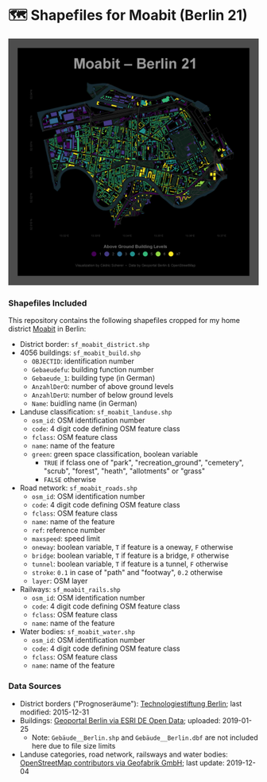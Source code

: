 # 🗺  Shapefiles for Moabit (Berlin 21)

![./plots/Moabit_By_Levels.png](https://raw.githubusercontent.com/Z3tt/moabit_shapes/master/plots/Moabit_By_Levels.png)

### Shapefiles Included
This repository contains the following shapefiles cropped for my home district [Moabit](https://en.wikipedia.org/wiki/Moabit) in Berlin:

* District border: `sf_moabit_district.shp`<br>
* 4056 buildings: `sf_moabit_build.shp`
  - `OBJECTID`: identification number
  - `Gebaeudefu`: building function number
  - `Gebaeude_1`: building type (in German)
  - `AnzahlDerO`: number of above ground levels
  - `AnzahlDerU`: number of below ground levels
  - `Name`: buidling name (in German)<br>
* Landuse classification: `sf_moabit_landuse.shp`
  - `osm_id`: OSM identification number
  - `code`: 4 digit code defining OSM feature class
  - `fclass`: OSM feature class
  - `name`: name of the feature
  - `green`: green space classification, boolean variable
    * `TRUE` if fclass one of "park", "recreation_ground", "cemetery", "scrub", "forest", "heath", "allotments" or "grass"
    * `FALSE` otherwise<br>
* Road network: `sf_moabit_roads.shp`
  - `osm_id`: OSM identification number
  - `code`: 4 digit code defining OSM feature class
  - `fclass`: OSM feature class
  - `name`: name of the feature
  - `ref`: reference number
  - `maxspeed`: speed limit
  - `oneway`: boolean variable, `T` if feature is a oneway, `F` otherwise
  - `bridge`: boolean variable, `T` if feature is a bridge, `F` otherwise
  - `tunnel`: boolean variable, `T` if feature is a tunnel, `F` otherwise
  - `stroke`: `0.1` in case of "path" and "footway", `0.2` otherwise
  - `layer`: OSM layer<br>
* Railways: `sf_moabit_rails.shp`
  - `osm_id`: OSM identification number
  - `code`: 4 digit code defining OSM feature class
  - `fclass`: OSM feature class
  - `name`: name of the feature<br>
* Water bodies: `sf_moabit_water.shp`
  - `osm_id`: OSM identification number
  - `code`: 4 digit code defining OSM feature class
  - `fclass`: OSM feature class
  - `name`: name of the feature

### Data Sources
* District borders ("Prognoseräume"): [Technologiestiftung Berlin](https://data.technologiestiftung-berlin.de/dataset/lor_prognoseraeume/en); last modified: 2015-12-31
* Buildings: [Geoportal Berlin via ESRI DE Open Data](https://opendata-esri-de.opendata.arcgis.com/datasets/ecf431fd8c394ee1b2fd7d54563e7b81_0); uploaded: 2019-01-25
  - Note: `Gebäude__Berlin.shp` and `Gebäude__Berlin.dbf` are not included here due to file size limits
* Landuse categories, road network, railsways and water bodies: [OpenStreetMap contributors via Geofabrik GmbH](https://download.geofabrik.de/europe/germany/berlin.html); last update: 2019-12-04
